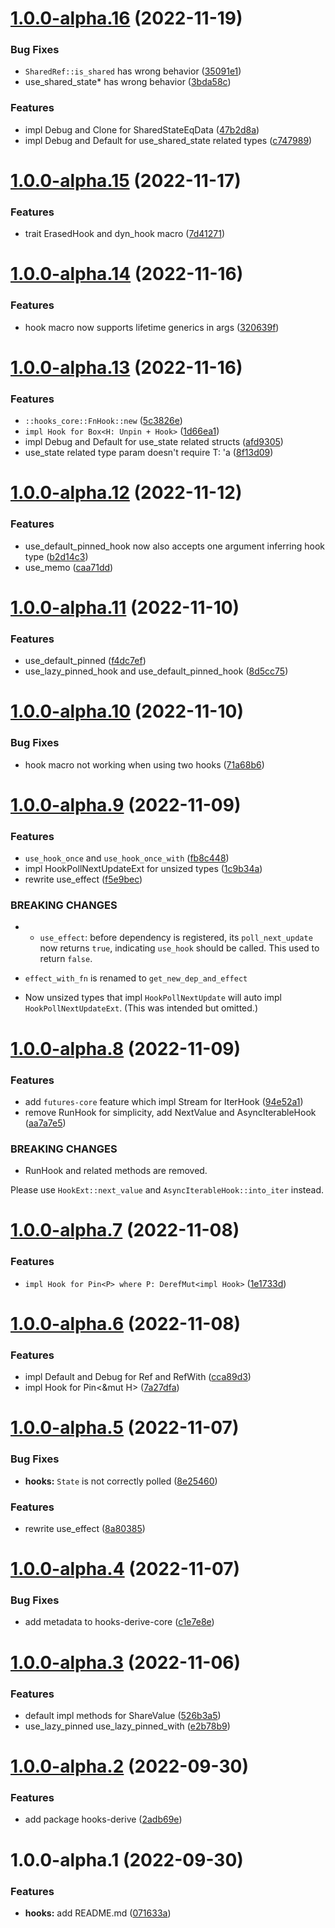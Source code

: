 # [1.0.0-alpha.16](https://github.com/frender-rs/hooks/compare/hooks-v1.0.0-alpha.15...hooks-v1.0.0-alpha.16) (2022-11-19)


### Bug Fixes

* `SharedRef::is_shared` has wrong behavior ([35091e1](https://github.com/frender-rs/hooks/commit/35091e10b32a3c194087492788affde11f25a306))
* use_shared_state* has wrong behavior ([3bda58c](https://github.com/frender-rs/hooks/commit/3bda58c9c0fd22e155982aa49daeed3d21b75157))


### Features

* impl Debug and Clone for SharedStateEqData ([47b2d8a](https://github.com/frender-rs/hooks/commit/47b2d8aa2e478fc7448881ce40b14d7f343948f6))
* impl Debug and Default for use_shared_state related types ([c747989](https://github.com/frender-rs/hooks/commit/c747989e96c44fdd1f4d05664c7b9652128ea00f))

# [1.0.0-alpha.15](https://github.com/frender-rs/hooks/compare/hooks-v1.0.0-alpha.14...hooks-v1.0.0-alpha.15) (2022-11-17)


### Features

* trait ErasedHook and dyn_hook macro ([7d41271](https://github.com/frender-rs/hooks/commit/7d4127130725e1eb347c05d6460a15dd59c89670))

# [1.0.0-alpha.14](https://github.com/frender-rs/hooks/compare/hooks-v1.0.0-alpha.13...hooks-v1.0.0-alpha.14) (2022-11-16)


### Features

* hook macro now supports lifetime generics in args ([320639f](https://github.com/frender-rs/hooks/commit/320639fb0733eb2cd18d07032c2a15955443307b))

# [1.0.0-alpha.13](https://github.com/frender-rs/hooks/compare/hooks-v1.0.0-alpha.12...hooks-v1.0.0-alpha.13) (2022-11-16)


### Features

* `::hooks_core::FnHook::new` ([5c3826e](https://github.com/frender-rs/hooks/commit/5c3826eee8d2bcc137952cc8a8a466b4c3d7d014))
* `impl Hook for Box<H: Unpin + Hook>` ([1d66ea1](https://github.com/frender-rs/hooks/commit/1d66ea166d89cd9ce7ca38fdc2ee5472fdd3f54d))
* impl Debug and Default for use_state related structs ([afd9305](https://github.com/frender-rs/hooks/commit/afd9305a0eac181450e4e3b8e5105c2179686a74))
* use_state related type param doesn't require T: 'a ([8f13d09](https://github.com/frender-rs/hooks/commit/8f13d09342309096f2a75d7ccd6442ee1dc7e14c))

# [1.0.0-alpha.12](https://github.com/frender-rs/hooks/compare/hooks-v1.0.0-alpha.11...hooks-v1.0.0-alpha.12) (2022-11-12)


### Features

* use_default_pinned_hook now also accepts one argument inferring hook type ([b2d14c3](https://github.com/frender-rs/hooks/commit/b2d14c30c90eaaa89b908426a37818fb493ce835))
* use_memo ([caa71dd](https://github.com/frender-rs/hooks/commit/caa71ddf61ebe8be2764fb6f5cab4abf29e8ebcb))

# [1.0.0-alpha.11](https://github.com/frender-rs/hooks/compare/hooks-v1.0.0-alpha.10...hooks-v1.0.0-alpha.11) (2022-11-10)


### Features

* use_default_pinned ([f4dc7ef](https://github.com/frender-rs/hooks/commit/f4dc7ef5a239b6e777d89ddcdddd2d085faf9f5b))
* use_lazy_pinned_hook and use_default_pinned_hook ([8d5cc75](https://github.com/frender-rs/hooks/commit/8d5cc755afeb6ebb517880475cf7c9cff5cf8f8d))

# [1.0.0-alpha.10](https://github.com/frender-rs/hooks/compare/hooks-v1.0.0-alpha.9...hooks-v1.0.0-alpha.10) (2022-11-10)


### Bug Fixes

* hook macro not working when using two hooks ([71a68b6](https://github.com/frender-rs/hooks/commit/71a68b6a39144e8ef31e1f2f0821d777177626de))

# [1.0.0-alpha.9](https://github.com/frender-rs/hooks/compare/hooks-v1.0.0-alpha.8...hooks-v1.0.0-alpha.9) (2022-11-09)


### Features

* `use_hook_once` and `use_hook_once_with` ([fb8c448](https://github.com/frender-rs/hooks/commit/fb8c448a44238a004dd4fa8ff76683d5f1260aa9))
* impl HookPollNextUpdateExt for unsized types ([1c9b34a](https://github.com/frender-rs/hooks/commit/1c9b34a9614bbc3a185ad2aa41625dbc695bd998))
* rewrite use_effect ([f5e9bec](https://github.com/frender-rs/hooks/commit/f5e9bec0ddb0395468c4c0987b7cc94cc08988f4))


### BREAKING CHANGES

* - `use_effect`: before dependency is registered, its `poll_next_update` now returns `true`,
indicating `use_hook` should be called.
This used to return `false`.

- `effect_with_fn` is renamed to `get_new_dep_and_effect`
* Now unsized types that impl `HookPollNextUpdate` will auto impl `HookPollNextUpdateExt`.
(This was intended but omitted.)

# [1.0.0-alpha.8](https://github.com/frender-rs/hooks/compare/hooks-v1.0.0-alpha.7...hooks-v1.0.0-alpha.8) (2022-11-09)


### Features

* add `futures-core` feature which impl Stream for IterHook<H> ([94e52a1](https://github.com/frender-rs/hooks/commit/94e52a1725918643b7c521e752ca2c78748691d6))
* remove RunHook for simplicity, add NextValue and AsyncIterableHook ([aa7a7e5](https://github.com/frender-rs/hooks/commit/aa7a7e5076169dd7ac873545028ac591515bba40))


### BREAKING CHANGES

* RunHook and related methods are removed.

Please use `HookExt::next_value` and `AsyncIterableHook::into_iter` instead.

# [1.0.0-alpha.7](https://github.com/frender-rs/hooks/compare/hooks-v1.0.0-alpha.6...hooks-v1.0.0-alpha.7) (2022-11-08)


### Features

* `impl Hook for Pin<P> where P: DerefMut<impl Hook>` ([1e1733d](https://github.com/frender-rs/hooks/commit/1e1733dabe3b2aae330c0d15a119a589bd9618f6))

# [1.0.0-alpha.6](https://github.com/frender-rs/hooks/compare/hooks-v1.0.0-alpha.5...hooks-v1.0.0-alpha.6) (2022-11-08)


### Features

* impl Default and Debug for Ref and RefWith ([cca89d3](https://github.com/frender-rs/hooks/commit/cca89d3b48b9c11307e20c3c41190245ba0b456e))
* impl Hook for Pin<&mut H> ([7a27dfa](https://github.com/frender-rs/hooks/commit/7a27dfaed56856f784a1774073e27a1ac3a2e448))

# [1.0.0-alpha.5](https://github.com/frender-rs/hooks/compare/hooks-v1.0.0-alpha.4...hooks-v1.0.0-alpha.5) (2022-11-07)


### Bug Fixes

* **hooks:** `State` is not correctly polled ([8e25460](https://github.com/frender-rs/hooks/commit/8e25460877085a7c233c786c3e8645daa692e8d7))


### Features

* rewrite use_effect ([8a80385](https://github.com/frender-rs/hooks/commit/8a803852e6f74ae66d9c94287922a4b774b2b409))

# [1.0.0-alpha.4](https://github.com/frender-rs/hooks/compare/hooks-v1.0.0-alpha.3...hooks-v1.0.0-alpha.4) (2022-11-07)


### Bug Fixes

* add metadata to hooks-derive-core ([c1e7e8e](https://github.com/frender-rs/hooks/commit/c1e7e8e6f093d35f6fa7c97b6f268da91233b46b))

# [1.0.0-alpha.3](https://github.com/frender-rs/hooks/compare/hooks-v1.0.0-alpha.2...hooks-v1.0.0-alpha.3) (2022-11-06)


### Features

* default impl methods for ShareValue ([526b3a5](https://github.com/frender-rs/hooks/commit/526b3a5386ff2c407157bfa492f620ec7429ff27))
* use_lazy_pinned use_lazy_pinned_with ([e2b78b9](https://github.com/frender-rs/hooks/commit/e2b78b9faf6bb41e26eaa7ed7a9b31d47bb2d5e3))

# [1.0.0-alpha.2](https://github.com/frender-rs/hooks/compare/hooks-v1.0.0-alpha.1...hooks-v1.0.0-alpha.2) (2022-09-30)


### Features

* add package hooks-derive ([2adb69e](https://github.com/frender-rs/hooks/commit/2adb69e75ef3fa2bb135bed40ded7a235a32a422))

# 1.0.0-alpha.1 (2022-09-30)


### Features

* **hooks:** add README.md ([071633a](https://github.com/frender-rs/hooks/commit/071633a194dbbd69c0f248a4a994b3391352f20d))
